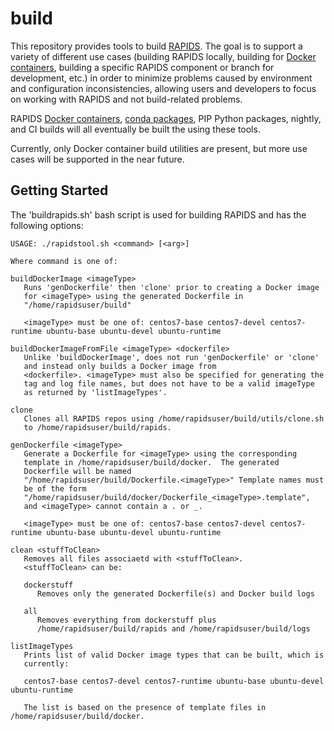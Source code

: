 # build

This repository provides tools to build [RAPIDS](https://github.com/rapidsai). The goal is to support a variety of different use cases (building RAPIDS locally, building for [Docker containers](https://www.docker.com/resources/what-container), building a specific RAPIDS component or branch for development, etc.) in order to minimize problems caused by environment and configuration inconsistencies, allowing users and developers to focus on working with RAPIDS and not build-related problems.

RAPIDS [Docker containers](https://hub.docker.com/u/rapidsai), [conda packages](https://anaconda.org/rapidsai), PIP Python packages, nightly, and CI builds will all eventually be built the using these tools.

Currently, only Docker container build utilities are present, but more use cases will be supported in the near future.

## Getting Started

The 'buildrapids.sh' bash script is used for building RAPIDS and has the following options:
```
USAGE: ./rapidstool.sh <command> [<arg>]

Where command is one of:

buildDockerImage <imageType>
   Runs 'genDockerfile' then 'clone' prior to creating a Docker image
   for <imageType> using the generated Dockerfile in
   "/home/rapidsuser/build"

   <imageType> must be one of: centos7-base centos7-devel centos7-runtime ubuntu-base ubuntu-devel ubuntu-runtime

buildDockerImageFromFile <imageType> <dockerfile>
   Unlike 'buildDockerImage', does not run 'genDockerfile' or 'clone'
   and instead only builds a Docker image from
   <dockerfile>. <imageType> must also be specified for generating the
   tag and log file names, but does not have to be a valid imageType
   as returned by 'listImageTypes'.

clone
   Clones all RAPIDS repos using /home/rapidsuser/build/utils/clone.sh
   to /home/rapidsuser/build/rapids.

genDockerfile <imageType>
   Generate a Dockerfile for <imageType> using the corresponding
   template in /home/rapidsuser/build/docker.  The generated
   Dockerfile will be named
   "/home/rapidsuser/build/Dockerfile.<imageType>" Template names must
   be of the form
   "/home/rapidsuser/build/docker/Dockerfile_<imageType>.template",
   and <imageType> cannot contain a . or _.

   <imageType> must be one of: centos7-base centos7-devel centos7-runtime ubuntu-base ubuntu-devel ubuntu-runtime

clean <stuffToClean>
   Removes all files associaetd with <stuffToClean>.
   <stuffToClean> can be:

   dockerstuff
      Removes only the generated Dockerfile(s) and Docker build logs

   all
      Removes everything from dockerstuff plus
      /home/rapidsuser/build/rapids and /home/rapidsuser/build/logs

listImageTypes
   Prints list of valid Docker image types that can be built, which is
   currently:

   centos7-base centos7-devel centos7-runtime ubuntu-base ubuntu-devel ubuntu-runtime

   The list is based on the presence of template files in /home/rapidsuser/build/docker.
```
